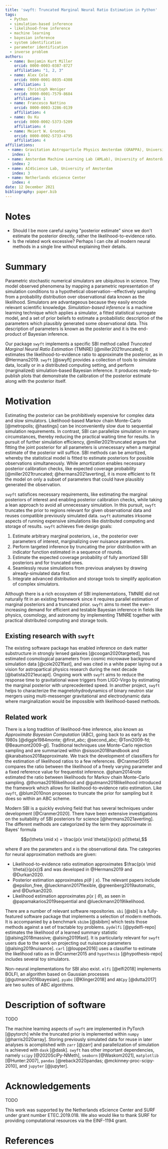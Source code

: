 ```yaml
---
title: 'swyft: Truncated Marginal Neural Ratio Estimation in Python'
tags:
  - Python
  - simulation-based inference
  - likelihood-free inference
  - machine learning
  - bayesian inference
  - system identification
  - parameter identification
  - inverse problem
authors:
  - name: Benjamin Kurt Miller
    orcid: 0000-0003-0387-8727
    affiliation: "1, 2, 3"
  - name: Alex Cole
    orcid: 0000-0001-8035-4308
    affiliation: 1
  - name: Christoph Weniger
    orcid: 0000-0001-7579-8684
    affiliation: 1
  - name: Francesco Nattino
    orcid: 0000-0003-3286-0139
    affiliation: 4
  - name: Ou Ku
    orcid: 0000-0002-5373-5209
    affiliation: 4
  - name: Meiert W. Grootes
    orcid: 0000-0002-5733-4795
    affiliation: 4
affiliations:
 - name: Gravitation Astroparticle Physics Amsterdam (GRAPPA), University of Amsterdam
   index: 1
 - name: Amsterdam Machine Learning Lab (AMLab), University of Amsterdam
   index: 2
 - name: AI4Science Lab, University of Amsterdam
   index: 3
 - name: Netherlands eScience Center
   index: 4
date: 12 December 2021
bibliography: paper.bib
---
```


# Notes
- Should I be more careful saying "posterior estimate" since we don't estimate the posterior directly, rather the likelihood-to-evidence ratio.
- Is the related work excessive? Perhaps I can cite all modern neural methods in a single line without explaining their details.

# Summary
Parametric stochastic numerical simulators are ubiquitous in science. They model observed phenomena by mapping a parametric representation of simulation conditions to a hypothetical observation--effectively sampling from a probability distribution over observational data known as the likelihood. Simulators are advantageous because they easily encode relevant scientific knowledge. *Simulation-based inference* is a machine learning technique which applies a simulator, a fitted statistical surrogate model, and a set of prior beliefs to estimate a probabilistic description of the parameters which plausibly generated some observational data. This description of parameters is known as the posterior and it is the end-product of Bayesian inference.


Our package `swyft` implements a specific SBI method called *Truncated Marginal Neural Ratio Estimation* (TMNRE) [@miller2021truncated]; it estimates the likelihood-to-evidence ratio to approximate the posterior, as in @Hermans2019. `swyft` [@swyft] provides a collection of tools to simulate data, locally or in a distributed computing setting, and perform (marginalized) simulation-based Bayesian inference. It produces ready-to-publish plots that demonstrate the calibration of the posterior estimate along with the posterior itself.


# Motivation
Estimating the posterior can be prohibitively expensive for complex data and slow simulators. Likelihood-based Markov chain Monte-Carlo [@metropolis; @hastings] can be inconveniently slow due to sequential simulation requirements. In contrast, SBI can parallelize simulation in many circumstances, thereby reducing the practical waiting time for results. In pursuit of further simulation efficiency, @miller2021truncated argues that fitting the joint posterior for all parameters is unnecessary when a marginal estimate of the posterior will suffice. SBI methods can be amortized, whereby the statistical model is fitted to estimate posteriors for possible observations simultaneously. While amortization enables necessary posterior calibration checks, like expected coverage probability [@miller2021truncated; @hermans2021averting], it is more efficient to fit the model on only a subset of parameters that could have plausibly generated the observation.

`swyft` satisfices necessary requirements, like estimating the marginal posteriors of interest and enabling posterior calibration checks, while taking a lean approach to avoid all unnecessary simulation. In this pursuit, `swyft` truncates the prior to regions relevant for given observational data and reuses compatible previously simulated data.  `swyft` automates irksome aspects of running expensive simulations like distributed computing and storage of results. `swyft` achieves five design goals:

1. Estimate arbitrary marginal posteriors, i.e., the posterior over parameters of interest, marginalizing over nuisance parameters.
2. Perform targeted inference by truncating the prior distribution with an indicator function estimated in a sequence of rounds.
3. Estimate the expected coverage probability of fully amortized SBI posteriors and for truncated ones.
4. Seamlessly reuse simulations from previous analyses by drawing already-simulated data first.
5. Integrate advanced distribution and storage tools to simplify application of complex simulators.

Although there is a rich ecosystem of SBI implementations, TMNRE did not naturally fit in an existing framework since it requires parallel estimation of marginal posteriors and a truncated prior. `swyft` aims to meet the ever-increasing demand for efficient and testable Bayesian inference in fields like physics, cosmology, and astronomy by implementing TMNRE together with practical distributed computing and storage tools.

## Existing research with `swyft`
The existing software package has enabled inference on dark matter substructure in strongly lensed galaxies [@coogan2020targeted], has estimated cosmological parameters from cosmic microwave background simulation data [@cole2021fast], and was cited in a white paper laying out a vision for astropartical physics research during the next decade [@batista2021eucapt]. Ongoing work with `swyft` aims to reduce the response time to gravitational wave triggers from LIGO-Virgo by estimating the marginal posterior with unprecedented speed. In another project, `swyft` helps to characterize the magnetohydrodynamics of binary neutron star mergers using multi-messenger gravitational and electrodynamic data where marginalization would be impossible with likelihood-based methods.

## Related work
There is a long tradition of likelihood-free inference, also known as *Approximate Bayesian Computation* (ABC), going back to as early as the 1980s [@diggle1984monte; @first_abc; @second_abc; @Toni2009-fd; @Beaumont2009-gl]. Traditional techniques use Monte-Carlo rejection sampling and are summarized within @sisson2018handbook and @karabatsos2018approximate. We track the development of classifiers for the estimation of likelihood ratios to a few references. @Cranmer2015 compares the ratio between the likelihood of a freely varying parameter and a fixed reference value for frequentist inference. @pham2014note estimated the ratio between likelihoods for Markov chain Monte-Carlo sampling. @thomas2016likelihood and @gutmann2018likelihood introduced the framework which allows for likelihood-to-evidence ratio estimation. Like `swyft`, @blum2010non proposes to truncate the prior for sampling but it does so within an ABC scheme.

Modern SBI is a quickly evolving field that has several techniques under development [@Cranmer2020]. There have been extensive investigations on the suitability of SBI posteriors for science [@hermans2021averting]. The different methods are categorized by the term they approximate in Bayes' formula

$$p(\theta \mid x) = \frac{p(x \mid \theta)}{p(x)} p(\theta),$$

where $\theta$ are the parameters and $x$ is the observational data. The categories for neural approximation methods are given:

- Likelihood-to-evidence ratio estimation approximates $\frac{p(x \mid \theta)}{p(x)}$ and was developed in @Hermans2019 and @Durkan2020.
- Posterior estimation approximates $p(\theta \mid x)$. The relevant papers include @epsilon_free, @lueckmann2017flexible, @greenberg2019automatic, and @Durkan2020.
- Likelihood estimation approximates $p(x \mid \theta)$, as seen in @papamakarios2019sequential and @lueckmann2019likelihood.

There are a number of relevant software repositories. `sbi` [@sbi] is a fully-featured software package that implements a selection of modern methods. It is accompanied by a benchmark `sbibm` [@sbibm] which tests those methods against a set of tractable toy problems. `pydelfi` [@pydelfi-repo] estimates the likelihood of a learned summary statistic [@alsing2018massive; @alsing2019fast]. It is particularly relevant for `swyft` users due to the work on projecting out nuisance parameters [@alsing2019nuisance]. `carl` [@louppe2016] uses a classifier to estimate the likelihood ratio as in @Cranmer2015 and `hypothesis` [@hypothesis-repo] includes several toy simulators.

Non-neural implementations for SBI also exist. `elfi` [@elfi2018] implements BOLFI, an algorithm based on Gaussian processes [@gutmann2016bayesian]. `pyabc` [@Klinger2018] and `ABCpy` [@dutta2017] are two suites of ABC algorithms.


# Description of software
TODO

The machine learning aspects of `swyft` are implemented in PyTorch [@pytorch] while the truncated prior is implemented within `numpy` [@harris2020array]. Storing previously simulated data for reuse in later analyses is acomplished with `zarr` [@zarr] and parallelization of simulation is achieved with `dask` [@dask]. `swyft` has other important dependencies, namely `scipy` [@2020SciPy-NMeth], `seaborn` [@Waskom2021], `matplotlib` [@Hunter:2007], `pandas` [@reback2020pandas; @mckinney-proc-scipy-2010], and `jupyter` [@jupyter].

# Acknowledgements
TODO

This work was supported by the Netherlands eScience Center and SURF under grant number ETEC.2019.018. We also would like to thank SURF for providing computational resources via the EINF-1194 grant.


# References
